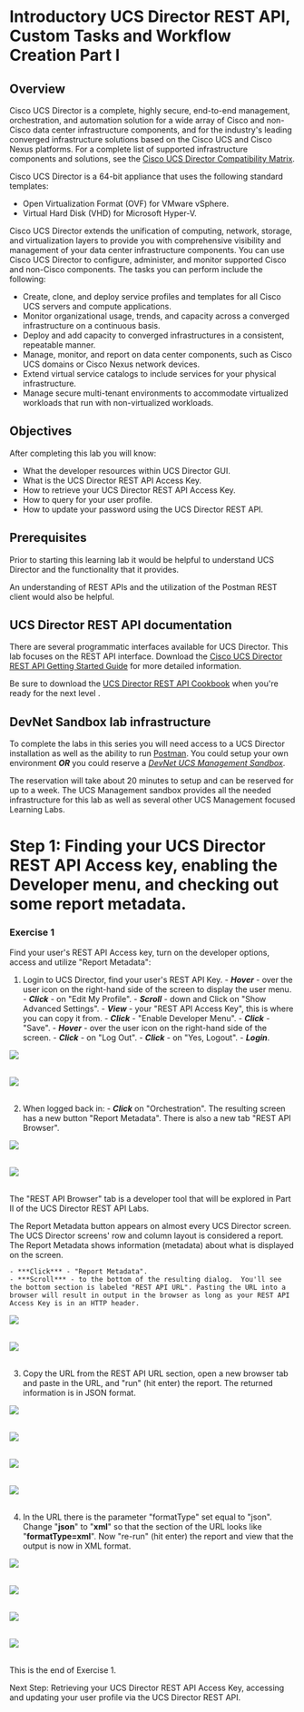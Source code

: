 # Introductory UCS Director REST API, Custom Tasks and Workflow Creation Part I

## Overview
Cisco UCS Director is a complete, highly secure, end-to-end management, orchestration, and automation solution for a wide array of Cisco and non-Cisco data center infrastructure components, and for the industry's leading converged infrastructure solutions based on the Cisco UCS and Cisco Nexus platforms. For a complete list of supported infrastructure components and solutions, see the [Cisco UCS Director Compatibility Matrix](http://www.cisco.com/c/en/us/support/servers-unified-computing/ucs-director/products-device-support-tables-list.html).

Cisco UCS Director is a 64-bit appliance that uses the following standard templates:

  - Open Virtualization Format (OVF) for VMware vSphere.
  - Virtual Hard Disk (VHD) for Microsoft Hyper-V.

Cisco UCS Director extends the unification of computing, network, storage, and virtualization layers to provide you with comprehensive visibility and management of your data center infrastructure components. You can use Cisco UCS Director to configure, administer, and monitor supported Cisco and non-Cisco components. The tasks you can perform include the following:

  - Create, clone, and deploy service profiles and templates for all Cisco UCS servers and compute applications.
  - Monitor organizational usage, trends, and capacity across a converged infrastructure on a continuous basis.
  - Deploy and add capacity to converged infrastructures in a consistent, repeatable manner.
  - Manage, monitor, and report on data center components, such as Cisco UCS domains or Cisco Nexus network devices.
  - Extend virtual service catalogs to include services for your physical infrastructure.
  - Manage secure multi-tenant environments to accommodate virtualized workloads that run with non-virtualized workloads.

## Objectives

After completing this lab you will know:

  - What the developer resources within UCS Director GUI.
  - What is the UCS Director REST API Access Key.
  - How to retrieve your UCS Director REST API Access Key.
  - How to query for your user profile.
  - How to update your password using the UCS Director REST API.

## Prerequisites
Prior to starting this learning lab it would be helpful to understand UCS Director and the functionality that it provides.

An understanding of REST APIs and the utilization of the Postman REST client would also be helpful.

## UCS Director REST API documentation
There are several programmatic interfaces available for UCS Director. This lab focuses on the REST API interface. Download the [Cisco UCS Director REST API Getting Started Guide](https://www.cisco.com/c/en/us/td/docs/unified_computing/ucs/ucs-director/rest-api-getting-started-guide/6-5/cisco-ucs-director-REST-API-getting-started-65.html) for more detailed information.

Be sure to download the [UCS Director REST API Cookbook](https://www.cisco.com/c/en/us/td/docs/unified_computing/ucs/ucs-director/rest-api-cookbook/6-5/cisco-ucs-director-REST-API-cookbook-65.html) when you're ready for the next level .

## DevNet Sandbox lab infrastructure

To complete the labs in this series you will need access to a UCS Director installation as well as the ability to run [Postman](https://www.getpostman.com/postman). You could setup your own environment ***OR*** you could reserve a [*DevNet UCS Management Sandbox*](https://devnetsandbox.cisco.com/RM/Diagram/Index/3323b7b0-b70b-4b1e-a929-6bdbff3aac8a?diagramType=Topology).

The reservation will take about 20 minutes to setup and can be reserved for up to a week. The UCS Management sandbox provides all the needed infrastructure for this lab as well as several other UCS Management focused Learning Labs.

# Step 1: Finding your UCS Director REST API Access key, enabling the Developer  menu, and checking out some report metadata.

### Exercise 1
Find your user's REST API Access key, turn on the developer options, access and utilize "Report Metadata":

  1. Login to UCS Director, find your user's REST API Key.
    - ***Hover*** - over the user icon on the right-hand side of the screen to display the user menu.
    - ***Click*** - on "Edit My Profile".
    - ***Scroll*** - down and Click on "Show Advanced Settings".
    - ***View*** - your "REST API Access Key", this is where you can copy it from.
    - ***Click*** - "Enable Developer Menu".
    - ***Click*** - "Save".
    - ***Hover*** - over the user icon on the right-hand side of the screen.
    - ***Click*** - on "Log Out".
    - ***Click*** - on "Yes, Logout".
    - ***Login***.

  ![](/posts/files/ucsd-rest-api-101/assets/images/ucsd-rest-api-101-01.jpg)<br/><br/>

  ![](assets/images/ucsd-rest-api-101-01.jpg)<br/><br/>

  2. When logged back in:
    - ***Click*** on "Orchestration".
    The resulting screen has a new button "Report Metadata". There is also a new tab "REST API Browser".

  ![](/posts/files/ucsd-rest-api-101/assets/images/ucsd-rest-api-101-02.jpg)<br/><br/>

  ![](assets/images/ucsd-rest-api-101-02.jpg)<br/><br/>

  The "REST API Browser" tab is a developer tool that will be explored in Part II of the UCS Director REST API Labs.

  The Report Metadata button appears on almost every UCS Director screen.  The UCS Director screens' row and column layout is considered a report. The Report Metadata shows information (metadata) about what is displayed on the screen.

    - ***Click*** - "Report Metadata".
    - ***Scroll*** - to the bottom of the resulting dialog.  You'll see the bottom section is labeled "REST API URL". Pasting the URL into a browser will result in output in the browser as long as your REST API Access Key is in an HTTP header.

  ![](/posts/files/ucsd-rest-api-101/assets/images/ucsd-rest-api-101-03.jpg)<br/><br/>

  ![](assets/images/ucsd-rest-api-101-03.jpg)<br/><br/>

  3. Copy the URL from the REST API URL section, open a new browser tab and paste in the URL, and "run" (hit enter) the report. The returned information is in JSON format.

  ![](/posts/files/ucsd-rest-api-101/assets/images/ucsd-rest-api-101-04.jpg)<br/><br/>

  ![](assets/images/ucsd-rest-api-101-04.jpg)<br/><br/>

  ![](/posts/files/ucsd-rest-api-101/assets/images/ucsd-rest-api-101-05.jpg)<br/><br/>

  ![](assets/images/ucsd-rest-api-101-05.jpg)<br/><br/>

  4. In the URL there is the parameter "formatType" set equal to "json". Change "**json**" to "**xml**" so that the section of the URL looks like "**formatType=xml**". Now "re-run" (hit enter) the report and view that the output is now in XML format.

  ![](/posts/files/ucsd-rest-api-101/assets/images/ucsd-rest-api-101-05.jpg)<br/><br/>

  ![](assets/images/ucsd-rest-api-101-05.jpg)<br/><br/>

  ![](/posts/files/ucsd-rest-api-101/assets/images/ucsd-rest-api-101-06.jpg)<br/><br/>

  ![](assets/images/ucsd-rest-api-101-06.jpg)<br/><br/>

  This is the end of Exercise 1.

Next Step: Retrieving your UCS Director REST API Access Key, accessing and updating your user profile via the UCS Director REST API.

